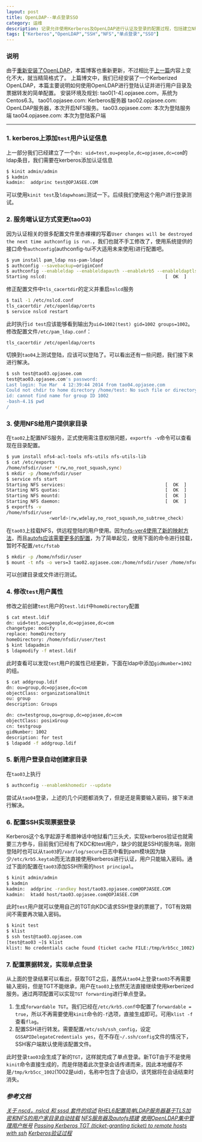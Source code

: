```yaml
---
layout: post
title: OpenLDAP--单点登录SSO
category: 运维
description: 记录允许使用Kerberos及OpenLDAP进行认证及登录的配置过程，包括建立NFS存放用户家目录，并配置SSH进行单点登录。
tags: ["Kerberos","OpenLDAP","SSH","NFS","单点登录","SSO"]
---
```


### 说明

由于[重新安装了OpenLDAP](/2014/03/01/openldap-install/)，本篇博客也重新更新，不过相比于[上一篇](/2013/12/15/sso-with-ldap-and-kerberos/)内容上变化不大，就当精简格式了。
上篇博文中，我们已经安装了一个Kerberized OpenLDAP，本篇主要说明如何使用OpenLDAP进行登陆认证并进行用户目录及票据转发的简单配置。
安装环境及规划:
tao0[1-4].opjasee.com，系统为Centos6.3。
tao01.opjasee.com: Kerberos服务器
tao02.opjasee.com: OpenLDAP服务器，本次开启NFS服务。
tao03.opjasee.com: 本次为登陆服务端
tao04.opjasee.com: 本次为登陆客户端

------

### 1. kerberos上添加`test`用户认证信息
上一部分我们已经建立了一个`dn: uid=test,ou=people,dc=opjasee,dc=com`的ldap条目，我们需要在kerberos添加认证信息

```sh
$ kinit admin/admin
$ kadmin 
kadmin:  addprinc test@OPJASEE.COM
```

可以使用`kinit test`及`ldapwhoami`测试一下。后续我们使用这个用户进行登录测试。

### 2. 服务端认证方式变更(tao03)
因为认证相关的很多配置文件里赤裸裸的写着`User changes will be destroyed the next time authconfig is run.`，我们也就不手工修改了，使用系统提供的接口命令`authconfig`(authconfig-tui不大适用未来使用)进行配置吧。

```sh
$ yum install pam_ldap nss-pam-ldapd
$ authconfig --savebackup=originConf
$ authconfig --enableldap --enableldapauth --enablekrb5 --enableldaptls --ldapserver="tao02.opjasee.com" --ldapbasedn="dc=opjasee,dc=com" --update
Starting nslcd:                                            [  OK  ]
```

修正配置文件中`tls_cacertdir`的定义并重启`nslcd`服务

```sh
$ tail -1 /etc/nslcd.conf
tls_cacertdir /etc/openldap/certs
$ service nslcd restart 
```

此时执行`id test`应该能够看到输出为`uid=1002(test) gid=1002 groups=1002`。
修改配置文件`/etc/pam_ldap.conf`：

```
tls_cacertdir /etc/openldap/certs
```

切换到`tao04`上测试登陆，应该可以登陆了。可以看出还有一些问题，我们接下来进行解决。

```sh
$ ssh test@tao03.opjasee.com 
test@tao03.opjasee.com's password: 
Last login: Tue Mar  4 12:39:44 2014 from tao04.opjasee.com
Could not chdir to home directory /home/test: No such file or directory
id: cannot find name for group ID 1002
-bash-4.1$ pwd
/
```

### 3. 使用NFS给用户提供家目录
在`tao02`上配置NFS服务，正式使用需注意权限问题，`exportfs -v`命令可以查看现在目录配置。

```sh
$ yum install nfs4-acl-tools nfs-utils nfs-utils-lib
$ cat /etc/exports 
/home/nfsdir/user *(rw,no_root_squash,sync)
$ mkdir -p /home/nfsdir/user
$ service nfs start  
Starting NFS services:                                     [  OK  ]
Starting NFS quotas:                                       [  OK  ]
Starting NFS mountd:                                       [  OK  ]
Starting NFS daemon:                                       [  OK  ]
$ exportfs -v
/home/nfsdir/user
                <world>(rw,wdelay,no_root_squash,no_subtree_check)
```

在`tao03`上挂载NFS，供远程登陆的用户使用。因为[nfs-ver4使用了新的映射方法][1]，而且[autofs应该需要更多的配置][2]，为了简单起见，使用下面的命令进行挂载，暂时不配置`/etc/fstab`

```sh
$ mkdir -p /home/nfsdir/user
$ mount -t nfs -o vers=3 tao02.opjasee.com:/home/nfsdir/user /home/nfsdir/user
```

可以创建目录或文件进行测试。

### 4. 修改`test`用户属性
修改之前创建`test`用户的`test.ldif`中`homeDirectory`配置

```sh
$ cat mtest.ldif 
dn: uid=test,ou=people,dc=opjasee,dc=com
changetype: modify
replace: homeDirectory
homeDirectory: /home/nfsdir/user/test
$ kint ldapadmin
$ ldapmodify -f mtest.ldif     
```

此时查看可以发现`test`用户的属性已经更新，下面在ldap中添加`gidNumber=1002`的组。

```sh
$ cat addgroup.ldif 
dn: ou=group,dc=opjasee,dc=com
objectClass: organizationalUnit
ou: group
description: Groups

dn: cn=testgroup,ou=group,dc=opjasee,dc=com
objectClass: posixGroup
cn: testgroup
gidNumber: 1002
description: for test
$ ldapadd -f addgroup.ldif 
```

### 5. 新用户登录自动创建家目录
在`tao03`上执行

```sh
$ authconfig --enablemkhomedir --update
```

尝试从`tao04`登录，上述的几个问题都消失了，但是还是需要输入密码，接下来进行解决。

### 6. 配置SSH实现票据登录

Kerberos这个名字起源于希腊神话中地狱看门三头犬，实现kerberos验证也就需要三方参与，目前我们已经有了KDC和test用户，缺少的就是SSH的服务端，刚刚登陆时也可以从`tao03`的`/var/log/secure`日志中看到pam模块因为缺少`/etc/krb5.keytab`而无法直接使用kerberos进行认证，用户只能输入密码。通过下面的配置在`tao03`添加SSH所需的`host principal`。

```sh
$ kinit admin/admin
$ kadmin
kadmin:  addprinc -randkey host/tao03.opjasee.com@OPJASEE.COM
kadmin:  ktadd host/tao03.opjasee.com@OPJASEE.COM
```

此时`test`用户就可以使用自己的TGT向KDC请求SSH登录的票据了，TGT有效期间不需要再次输入密码。

```sh
$ kinit test
$ klist 
$ ssh test@tao03.opjasee.com
[test@tao03 ~]$ klist 
klist: No credentials cache found (ticket cache FILE:/tmp/krb5cc_1002)
```

### 7. 配置票据转发，实现单点登录
从上面的登录结果可以看出，获取TGT之后，虽然从`tao04`上登录`tao03`不再需要输入密码，但是TGT不能继承，用户在`tao03`上依然无法直接继续使用kerberized服务。通过两项配置可以实现`TGT forwarding`进行单点登录。

1. 生成`forwardable TGT`。我们已经在`/etc/krb5.conf`中配置了`forwardable = true`，所以不再需要使用`kinit`命令的`-f`选项，直接生成即可。可用`klist -f`查看`flag`。
2. 配置SSH进行转发。需要配置`/etc/ssh/ssh_config`，设定`GSSAPIDelegateCredentials yes`，在不存在`~/.ssh/config`文件的情况下，SSH客户端默认使用该配置文件。

此时登录`tao03`会生成了新的`TGT`，这样就完成了单点登录。新TGT由于不是使用`kinit`命令直接生成的，而是伴随着此次登录会话传递而来，因此本地缓存不是`/tmp/krb5cc_1002`(1002是uid)，名称中包含了会话ID，该凭据将在会话结束时消失。

### *参考文档*
*[关于 nscd，nslcd 和 sssd 套件的综述](http://webcache.googleusercontent.com/search?q=cache:yXvZKKIwyEkJ:chengkinhung.blogspot.com/2012/08/nscdnslcd-sssd.html+&cd=3&hl=zh-CN&ct=clnk&gl=cn)*
*[RHEL6配置简单LDAP服务器基于TLS加密和NFS的用户家目录自动挂载](http://blog.sina.com.cn/s/blog_64aac6750101gwst.html)*
*[NFS服务器及autofs搭建](http://blog.sina.com.cn/s/blog_5fc3a8b60100w637.html)*
*[使用OpenLDAP集中管理用户帐号](http://www.ibm.com/developerworks/cn/linux/l-openldap/)*
*[Passing Kerberos TGT (ticket-granting ticket) to remote hosts with ssh](http://blog.asteriosk.gr/2009/11/18/passing-kerberos-tgt-ticket-granting-ticket-to-remote-hosts-withopenssh/)*
*[Kerberos验证过程](http://www.cnblogs.com/xwdreamer/archive/2012/08/21/2649601.html)*


[1]:(http://www.361way.com/nfs-mount-nobody/2616.html)
[2]:(https://access.redhat.com/site/documentation/en-US/Red_Hat_Enterprise_Linux/6/html/Deployment_Guide/sssd-ldap-autofs.html)
